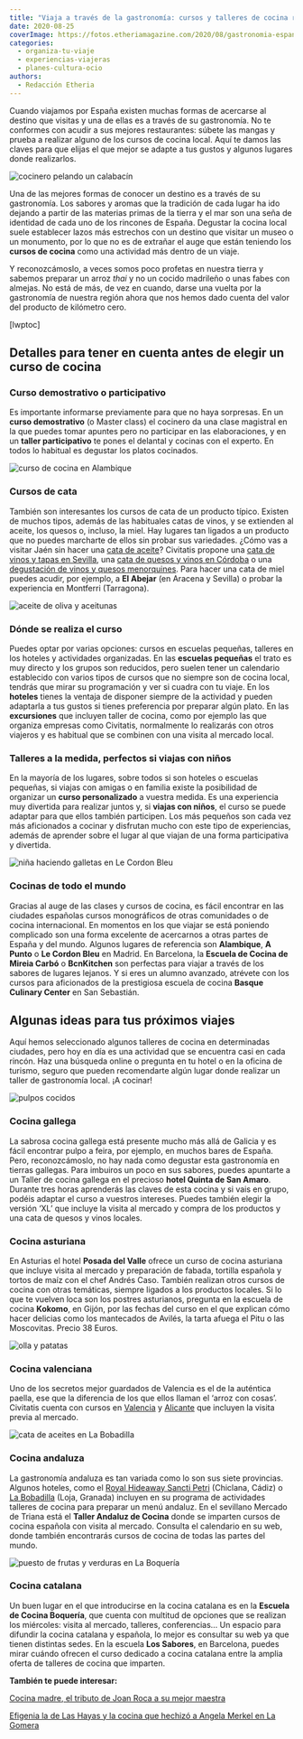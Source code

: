 ```yaml
---
title: "Viaja a través de la gastronomía: cursos y talleres de cocina regional en España"
date: 2020-08-25
coverImage: https://fotos.etheriamagazine.com/2020/08/gastronomia-espana-boqueria-barcelona.jpg
categories: 
  - organiza-tu-viaje
  - experiencias-viajeras
  - planes-cultura-ocio
authors: 
  - Redacción Etheria
---
```


Cuando viajamos por España existen muchas formas de acercarse al destino que visitas y 
una de ellas es a través de su gastronomía. No te conformes con acudir a sus mejores 
restaurantes: súbete las mangas y prueba a realizar alguno de los cursos de cocina 
local. Aquí te damos las claves para que elijas el que mejor se adapte a tus gustos y 
algunos lugares donde realizarlos. 

![cocinero pelando un calabacín](https://fotos.etheriamagazine.com/2020/08/gastronomia-calabacin.jpg "Prueba a realizar un taller de cocina en tus viajes por España, no te arrepentirás. © Caroline Attwood")

Una de las mejores formas de conocer un destino es a través de su gastronomía. Los 
sabores y aromas que la tradición de cada lugar ha ido dejando a partir de las materias 
primas de la tierra y el mar son una seña de identidad de cada uno de los rincones de 
España. Degustar la cocina local suele establecer lazos más estrechos con un destino que 
visitar un museo o un monumento, por lo que no es de extrañar el auge que están teniendo 
los **cursos de cocina** como una actividad más dentro de un viaje. 

Y reconozcámoslo, a veces somos poco profetas en nuestra tierra y sabemos preparar un 
arroz _thai_ y no un cocido madrileño o unas fabes con almejas. No está de más, de vez 
en cuando, darse una vuelta por la gastronomía de nuestra región ahora que nos hemos 
dado cuenta del valor del producto de kilómetro cero. 

\[lwptoc\]

## Detalles para tener en cuenta antes de elegir un curso de cocina

### Curso demostrativo o participativo

Es importante informarse previamente para que no haya sorpresas. En un **curso 
demostrativo** (o Master class) el cocinero da una clase magistral en la que puedes 
tomar apuntes pero no participar en las elaboraciones, y en un **taller participativo** 
te pones el delantal y cocinas con el experto. En todos lo habitual es degustar los 
platos cocinados. 

![curso de cocina en Alambique](https://fotos.etheriamagazine.com/2020/08/gatronomia-espanola-curso-alambique.jpg "Curso de cocina en Alambique. © SG")

### Cursos de cata

También son interesantes los cursos de cata de un producto típico. Existen de muchos 
tipos, además de las habituales catas de vinos, y se extienden al aceite, los quesos o, 
incluso, la miel. Hay lugares tan ligados a un producto que no puedes marcharte de ellos 
sin probar sus variedades. ¿Cómo vas a visitar Jaén sin hacer una [cata de 
aceite](https://www.civitatis.com/es/ubeda/cata-aceites-jaen/?aid=10211)? Civitatis 
propone una [cata de vinos y tapas en 
Sevilla](https://www.civitatis.com/es/sevilla/cata-vinos-tapas/?aid=10211), una [cata de 
quesos y vinos en 
Córdoba](https://www.civitatis.com/es/cordoba/cata-quesos-vinos/?aid=10211) o una [degustación 
de vinos y quesos 
menorquines](https://www.civitatis.com/es/menorca/degustacion-quesos-vinos/?aid=10211). 
Para hacer una cata de miel puedes acudir, por ejemplo, a **El Abejar** (en Aracena y 
Sevilla) o probar la experiencia en Montferri (Tarragona). 

![aceite de oliva y aceitunas](https://fotos.etheriamagazine.com/2020/08/gastronomia-espana-aceite-oliva.jpg "Aceite de oliva.")

### Dónde se realiza el curso

Puedes optar por varias opciones: cursos en escuelas pequeñas, talleres en los hoteles y 
actividades organizadas. En las **escuelas pequeñas** el trato es muy directo y los 
grupos son reducidos, pero suelen tener un calendario establecido con varios tipos de 
cursos que no siempre son de cocina local, tendrás que mirar su programación y ver si 
cuadra con tu viaje. En los **hoteles** tienes la ventaja de disponer siempre de la 
actividad y pueden adaptarla a tus gustos si tienes preferencia por preparar algún 
plato. En las **excursiones** que incluyen taller de cocina, como por ejemplo las que 
organiza empresas como Civitatis, normalmente lo realizarás con otros viajeros y es 
habitual que se combinen con una visita al mercado local. 

### Talleres a la medida, perfectos si viajas con niños

En la mayoría de los lugares, sobre todos si son hoteles o escuelas pequeñas, si viajas 
con amigas o en familia existe la posibilidad de organizar un **curso personalizado** a 
vuestra medida. Es una experiencia muy divertida para realizar juntos y, si **viajas con 
niños**, el curso se puede adaptar para que ellos también participen. Los más pequeños 
son cada vez más aficionados a cocinar y disfrutan mucho con este tipo de experiencias, 
además de aprender sobre el lugar al que viajan de una forma participativa y divertida. 

![niña haciendo galletas en Le Cordon Bleu](https://fotos.etheriamagazine.com/2020/08/gastronomia-curso-con-ninos.jpg "Curso para cocinar con niños en Le Cordon Bleu de Madrid. © SG")

### Cocinas de todo el mundo

Gracias al auge de las clases y cursos de cocina, es fácil encontrar en las ciudades 
españolas cursos monográficos de otras comunidades o de cocina internacional. En 
momentos en los que viajar se está poniendo complicado son una forma excelente de 
acercarnos a otras partes de España y del mundo. Algunos lugares de referencia son 
**Alambique**, **A Punto** o **Le Cordon Bleu** en Madrid. En Barcelona, la **Escuela de 
Cocina de Mireia Carbó** o **BcnKitchen** son perfectas para viajar a través de los 
sabores de lugares lejanos. Y si eres un alumno avanzado, atrévete con los cursos para 
aficionados de la prestigiosa escuela de cocina **Basque Culinary Center** en San 
Sebastián. 

## Algunas ideas para tus próximos viajes

Aquí hemos seleccionado algunos talleres de cocina en determinadas ciudades, pero hoy en 
día es una actividad que se encuentra casi en cada rincón. Haz una búsqueda online o 
pregunta en tu hotel o en la oficina de turismo, seguro que pueden recomendarte algún 
lugar donde realizar un taller de gastronomía local. ¡A cocinar! 

![pulpos cocidos](https://fotos.etheriamagazine.com/2020/08/gastronomia-gallega-pulpos.jpg "Pulpos en A Coruña. © Ellen Hughes")

### Cocina gallega

La sabrosa cocina gallega está presente mucho más allá de Galicia y es fácil encontrar 
pulpo a feira, por ejemplo, en muchos bares de España. Pero, reconozcámoslo, no hay nada 
como degustar esta gastronomía en tierras gallegas. Para imbuiros un poco en sus 
sabores, puedes apuntarte a un Taller de cocina gallega en el precioso **hotel Quinta de 
San Amaro**. Durante tres horas aprenderás las claves de esta cocina y si vais en grupo, 
podéis adaptar el curso a vuestros intereses. Puedes también elegir la versión ‘XL’ que 
incluye la visita al mercado y compra de los productos y una cata de quesos y vinos 
locales. 

### Cocina asturiana

En Asturias el hotel **Posada del Valle** ofrece un curso de cocina asturiana que 
incluye visita al mercado y preparación de fabada, tortilla española y tortos de maíz 
con el chef Andrés Caso. También realizan otros cursos de cocina con otras temáticas, 
siempre ligados a los productos locales. Si lo que te vuelven loca son los postres 
asturianos, pregunta en la escuela de cocina **Kokomo**, en Gijón, por las fechas del 
curso en el que explican cómo hacer delicias como los mantecados de Avilés, la tarta 
afuega el Pitu o las Moscovitas. Precio 38 Euros. 

![olla y patatas](https://fotos.etheriamagazine.com/2020/08/gastronomia-espanola-patatas.jpg "Las patatas son un ingrediente básico en las gastronomías del norte de España.")

### Cocina valenciana

Uno de los secretos mejor guardados de Valencia es el de la auténtica paella, ese que la 
diferencia de los que ellos llaman el ‘arroz con cosas’. Civitatis cuenta con cursos en [Valencia](https://www.civitatis.com/es/valencia/taller-paella-valenciana/?aid=10211) 
y [Alicante](https://www.civitatis.com/es/alicante/taller-paella/?aid=10211) que 
incluyen la visita previa al mercado. 

![cata de aceites en La Bobadilla](https://fotos.etheriamagazine.com/2020/08/gastronomia-espanola-la-bobadilla.jpg "Recogida de ingredientes con el chef y cata de aceite en La Bobadilla. © Barceló Hotel Group")

### Cocina andaluza

La gastronomía andaluza es tan variada como lo son sus siete provincias. Algunos 
hoteles, como el [Royal Hideaway Sancti 
Petri](https://etheriamagazine.com/2020/05/21/hotel-lujo-costa-cadiz-royal-hideaway-sancti-petri/) 
(Chiclana, Cádiz) o [La 
Bobadilla](https://etheriamagazine.com/2018/08/23/hotel-la-bobadilla-loja-granada/) 
(Loja, Granada) incluyen en su programa de actividades talleres de cocina para preparar 
un menú andaluz. En el sevillano Mercado de Triana está el **Taller Andaluz de Cocina** 
donde se imparten cursos de cocina española con visita al mercado. Consulta el 
calendario en su web, donde también encontrarás cursos de cocina de todas las partes del 
mundo. 

![puesto de frutas y verduras en La Boquería](https://fotos.etheriamagazine.com/2020/08/gastronomia-espana-boqueria-barcelona.jpg "Mercado de la Boquería en Barcelona.")

### Cocina catalana

Un buen lugar en el que introducirse en la cocina catalana es en la **Escuela de Cocina 
Boquería**, que cuenta con multitud de opciones que se realizan los miércoles: visita al 
mercado, talleres, conferencias… Un espacio para difundir la cocina catalana y española, 
lo mejor es consultar su web ya que tienen distintas sedes. En la escuela **Los 
Sabores**, en Barcelona, puedes mirar cuándo ofrecen el curso dedicado a cocina catalana 
entre la amplia oferta de talleres de cocina que imparten. 

**También te puede interesar:** 

[Cocina madre, el tributo de Joan Roca a su mejor 
maestra](https://etheriamagazine.com/2021/04/03/nuevo-libro-joan-roca-cocina-madre/) 

[Efigenia la de Las Hayas y la cocina que hechizó a Angela Merkel en La 
Gomera](https://etheriamagazine.com/2021/01/06/casa-efigenia-mejor-restaurante-vegetariano-la-gomera/)
